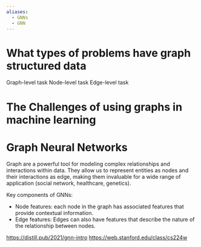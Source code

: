 ```yaml
---
aliases:
  - GNNs
  - GNN
---
```

# What types of problems have graph structured data

Graph-level task
Node-level task
Edge-level task

# The Challenges of using graphs in machine learning

# Graph Neural Networks

Graph are a powerful tool for modeling complex relationships and interactions within data. They allow us to represent entities as nodes and their interactions as edge, making them invaluable for a wide range of application (social network, healthcare, genetics).

Key components of GNNs:
- Node features: each node in the graph has associated features that provide contextual information.
- Edge features: Edges can also have features that describe the nature of the relationship between nodes.

https://distill.pub/2021/gnn-intro
https://web.stanford.edu/class/cs224w